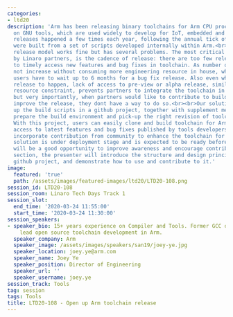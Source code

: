 ```yaml
---
categories:
- ltd20
description: 'Arm has been releasing binary toolchains for Arm CPU processors based
  on GNU tools, which are used widely to develop for IoT, embedded and Linux. The
  releases happened a few times each year, following the annual tick of GCC. They
  were built from a set of scripts developed internally within Arm.<br><br>Such a
  release model works fine but has several problems. The most critical problem, raised
  by Linaro partners, is the cadence of release: there are too few releases for users
  to timely access new features and bug fixes in toolchain. As number of release will
  not increase without consuming more engineering resource in house, which is tight,
  users have to wait up to 6 months for a bug fix release. Also even when there is
  release to happen, lack of access to pre-view or alpha release, similarly due to
  resource constraint, prevents partners to integrate the toolchain in advance. Lastly
  but very importantly, when partners would like to contribute to build script to
  improve the release, they dont have a way to do so.<br><br>Our solution is to open
  up the build scripts in a github project, together with supplement mechanism to
  prepare the build environment and pick-up the right revision of toolchain components.
  With this project, users can easily clone and build toolchain for Arm, with timely
  access to latest features and bug fixes published by tools developers. It will also
  incorporate contribution from community to enhance the toolchain for wider use cases.<br><br>This
  solution is under deployment stage and is expected to be ready before BUD20, which
  will be a good opportunity to improve awareness and encourage contribution. In this
  section, the presenter will introduce the structure and design principle of the
  github project, and demonstrate how to use and contribute to it.'
image:
  featured: 'true'
  path: /assets/images/featured-images/ltd20/LTD20-108.png
session_id: LTD20-108
session_room: Linaro Tech Days Track 1
session_slot:
  end_time: '2020-03-24 11:55:00'
  start_time: '2020-03-24 11:30:00'
session_speakers:
- speaker_bio: 15+ years experience on Compiler and Tools. Former GCC developer. Currently
    lead open source toolchain development in Arm.
  speaker_company: Arm
  speaker_image: /assets/images/speakers/san19/joey-ye.jpg
  speaker_location: joey.ye@arm.com
  speaker_name: Joey Ye
  speaker_position: Director of Engineering
  speaker_url: ''
  speaker_username: joey.ye
session_track: Tools
tag: session
tags: Tools
title: LTD20-108 - Open up Arm toolchain release
---
```

